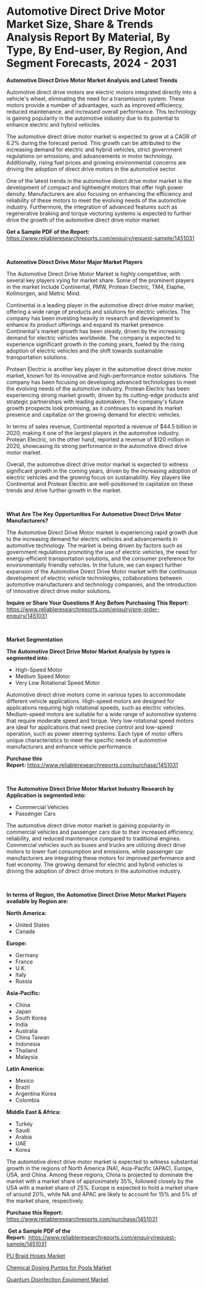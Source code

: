 <p><h1>Automotive Direct Drive Motor Market Size, Share & Trends Analysis Report By Material, By Type, By End-user, By Region, And Segment Forecasts, 2024 - 2031</h1></p><p><strong>Automotive Direct Drive Motor Market Analysis and Latest Trends</strong></p>
<p><p>Automotive direct drive motors are electric motors integrated directly into a vehicle's wheel, eliminating the need for a transmission system. These motors provide a number of advantages, such as improved efficiency, reduced maintenance, and increased overall performance. This technology is gaining popularity in the automotive industry due to its potential to enhance electric and hybrid vehicles.</p><p>The automotive direct drive motor market is expected to grow at a CAGR of 6.2% during the forecast period. This growth can be attributed to the increasing demand for electric and hybrid vehicles, strict government regulations on emissions, and advancements in motor technology. Additionally, rising fuel prices and growing environmental concerns are driving the adoption of direct drive motors in the automotive sector.</p><p>One of the latest trends in the automotive direct drive motor market is the development of compact and lightweight motors that offer high power density. Manufacturers are also focusing on enhancing the efficiency and reliability of these motors to meet the evolving needs of the automotive industry. Furthermore, the integration of advanced features such as regenerative braking and torque vectoring systems is expected to further drive the growth of the automotive direct drive motor market.</p></p>
<p><strong>Get a Sample PDF of the Report:&nbsp;</strong> <a href="https://www.reliableresearchreports.com/enquiry/request-sample/1451031">https://www.reliableresearchreports.com/enquiry/request-sample/1451031</a></p>
<p>&nbsp;</p>
<p><strong>Automotive Direct Drive Motor Major Market Players</strong></p>
<p><p>The Automotive Direct Drive Motor Market is highly competitive, with several key players vying for market share. Some of the prominent players in the market include Continental, PMW, Protean Electric, TM4, Elaphe, Kollmorgen, and Metric Mind.</p><p>Continental is a leading player in the automotive direct drive motor market, offering a wide range of products and solutions for electric vehicles. The company has been investing heavily in research and development to enhance its product offerings and expand its market presence. Continental's market growth has been steady, driven by the increasing demand for electric vehicles worldwide. The company is expected to experience significant growth in the coming years, fueled by the rising adoption of electric vehicles and the shift towards sustainable transportation solutions.</p><p>Protean Electric is another key player in the automotive direct drive motor market, known for its innovative and high-performance motor solutions. The company has been focusing on developing advanced technologies to meet the evolving needs of the automotive industry. Protean Electric has been experiencing strong market growth, driven by its cutting-edge products and strategic partnerships with leading automakers. The company's future growth prospects look promising, as it continues to expand its market presence and capitalize on the growing demand for electric vehicles.</p><p>In terms of sales revenue, Continental reported a revenue of $44.5 billion in 2020, making it one of the largest players in the automotive industry. Protean Electric, on the other hand, reported a revenue of $120 million in 2020, showcasing its strong performance in the automotive direct drive motor market.</p><p>Overall, the automotive direct drive motor market is expected to witness significant growth in the coming years, driven by the increasing adoption of electric vehicles and the growing focus on sustainability. Key players like Continental and Protean Electric are well-positioned to capitalize on these trends and drive further growth in the market.</p></p>
<p>&nbsp;</p>
<p><strong>What Are The Key Opportunities For Automotive Direct Drive Motor Manufacturers?</strong></p>
<p><p>The Automotive Direct Drive Motor market is experiencing rapid growth due to the increasing demand for electric vehicles and advancements in automotive technology. The market is being driven by factors such as government regulations promoting the use of electric vehicles, the need for energy-efficient transportation solutions, and the consumer preference for environmentally friendly vehicles. In the future, we can expect further expansion of the Automotive Direct Drive Motor market with the continuous development of electric vehicle technologies, collaborations between automotive manufacturers and technology companies, and the introduction of innovative direct drive motor solutions.</p></p>
<p><strong>Inquire or Share Your Questions If Any Before Purchasing This Report:</strong> <a href="https://www.reliableresearchreports.com/enquiry/pre-order-enquiry/1451031">https://www.reliableresearchreports.com/enquiry/pre-order-enquiry/1451031</a></p>
<p>&nbsp;</p>
<p><strong>Market Segmentation</strong></p>
<p><strong>The Automotive Direct Drive Motor Market Analysis by types is segmented into:</strong></p>
<p><ul><li>High-Speed Motor</li><li>Medium Speed Motor</li><li>Very Low Rotational Speed Motor</li></ul></p>
<p><p>Automotive direct drive motors come in various types to accommodate different vehicle applications. High-speed motors are designed for applications requiring high rotational speeds, such as electric vehicles. Medium-speed motors are suitable for a wide range of automotive systems that require moderate speed and torque. Very low rotational speed motors are ideal for applications that need precise control and low-speed operation, such as power steering systems. Each type of motor offers unique characteristics to meet the specific needs of automotive manufacturers and enhance vehicle performance.</p></p>
<p><strong>Purchase this Report:&nbsp;</strong><a href="https://www.reliableresearchreports.com/purchase/1451031">https://www.reliableresearchreports.com/purchase/1451031</a></p>
<p>&nbsp;</p>
<p><strong>The Automotive Direct Drive Motor Market Industry Research by Application is segmented into:</strong></p>
<p><ul><li>Commercial Vehicles</li><li>Passenger Cars</li></ul></p>
<p><p>The automotive direct drive motor market is gaining popularity in commercial vehicles and passenger cars due to their increased efficiency, reliability, and reduced maintenance compared to traditional engines. Commercial vehicles such as buses and trucks are utilizing direct drive motors to lower fuel consumption and emissions, while passenger car manufacturers are integrating these motors for improved performance and fuel economy. The growing demand for electric and hybrid vehicles is driving the adoption of direct drive motors in the automotive industry.</p></p>
<p>&nbsp;</p>
<p><strong>In terms of Region, the Automotive Direct Drive Motor Market Players available by Region are:</strong></p>
<p>
    <p> <strong> North America: </strong>
        <ul>
            <li>United States</li>
            <li>Canada</li>
        </ul>
        </p> 
    <p> <strong> Europe: </strong>
        <ul>
            <li>Germany</li>
            <li>France</li>
            <li>U.K.</li>
            <li>Italy</li>
            <li>Russia</li>
        </ul>
        </p> 
    <p> <strong> Asia-Pacific: </strong>
        <ul>
            <li>China</li>
            <li>Japan</li>
            <li>South Korea</li>
            <li>India</li>
            <li>Australia</li>
            <li>China Taiwan</li>
            <li>Indonesia</li>
            <li>Thailand</li>
            <li>Malaysia</li>
        </ul>
        </p> 
    <p> <strong> Latin America: </strong>
        <ul>
            <li>Mexico</li>
            <li>Brazil</li>
            <li>Argentina Korea</li>
            <li>Colombia</li>
        </ul>
        </p> 
    <p> <strong> Middle East & Africa: </strong>
        <ul>
            <li>Turkey</li>
            <li>Saudi</li>
            <li>Arabia</li>
            <li>UAE</li>
            <li>Korea</li>
        </ul>
    </p>
    </p>
<p><p>The automotive direct drive motor market is expected to witness substantial growth in the regions of North America (NA), Asia-Pacific (APAC), Europe, USA, and China. Among these regions, China is projected to dominate the market with a market share of approximately 35%, followed closely by the USA with a market share of 25%. Europe is expected to hold a market share of around 20%, while NA and APAC are likely to account for 15% and 5% of the market share, respectively.</p></p>
<p><strong>Purchase this Report: </strong><a href="https://www.reliableresearchreports.com/purchase/1451031">https://www.reliableresearchreports.com/purchase/1451031</a></p>
<p>&nbsp;<strong>Get a Sample PDF of the Report:&nbsp;&nbsp;</strong><a href="https://www.reliableresearchreports.com/enquiry/request-sample/1451031">https://www.reliableresearchreports.com/enquiry/request-sample/1451031</a></p>
<p><strong></strong></p>
<p><p><a href="https://view.publitas.com/reportprime-1/pu-braid-hoses-market-share-market-new-trends-analysis-report-by-type-by-application-by-end-use-by-region-and-segment-forecasts-2023-2030/">PU Braid Hoses Market</a></p><p><a href="https://view.publitas.com/reportprime-1/chemical-dosing-pumps-for-pools-market-size-and-examines-its-market-scope-with-a-primary-focus-on-growth-opportunities-and-forecasted-trends-spanning-from-2023-to-2030/">Chemical Dosing Pumps for Pools Market</a></p><p><a href="https://view.publitas.com/reportprime-1/quantum-disinfection-equipment-market-size-furnishes-valuable-information-encompassing-market-share-market-trends-and-projections-spanning-from-2023-to-2030/">Quantum Disinfection Equipment Market</a></p></p>